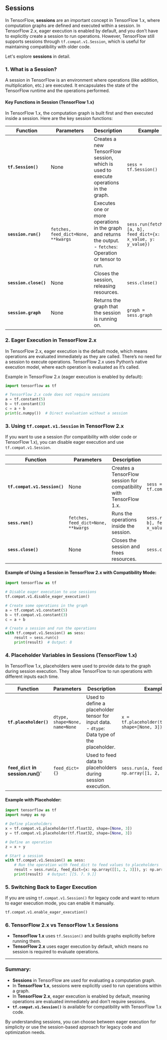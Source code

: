## Sessions

In TensorFlow, **sessions** are an important concept in TensorFlow 1.x, where computation graphs are defined and executed within a session. In TensorFlow 2.x, eager execution is enabled by default, and you don't have to explicitly create a session to run operations. However, TensorFlow still supports sessions through `tf.compat.v1.Session`, which is useful for maintaining compatibility with older code.

Let's explore **sessions** in detail.

### **1. What is a Session?**
A session in TensorFlow is an environment where operations (like addition, multiplication, etc.) are executed. It encapsulates the state of the TensorFlow runtime and the operations performed.

#### Key Functions in Session (TensorFlow 1.x)
In TensorFlow 1.x, the computation graph is built first and then executed inside a session. Here are the key session functions:

| Function                   | Parameters                                   | Description                                                                                                         | Example                                                                 |
|----------------------------|----------------------------------------------|---------------------------------------------------------------------------------------------------------------------|-------------------------------------------------------------------------|
| **`tf.Session()`**          | None                                         | Creates a new TensorFlow session, which is used to execute operations in the graph.                                  | `sess = tf.Session()`                                                  |
| **`session.run()`**         | `fetches, feed_dict=None, **kwargs`           | Executes one or more operations in the graph and returns the output. <br> - `fetches`: Operation or tensor to run.  | `sess.run(fetches=[a, b], feed_dict={x: x_value, y: y_value})`         |
| **`session.close()`**       | None                                         | Closes the session, releasing resources.                                                                            | `sess.close()`                                                         |
| **`session.graph`**         | None                                         | Returns the graph that the session is running on.                                                                   | `graph = sess.graph`                                                   |

### **2. Eager Execution in TensorFlow 2.x**
In TensorFlow 2.x, eager execution is the default mode, which means operations are evaluated immediately as they are called. There’s no need for a session to execute operations. TensorFlow 2.x uses Python’s native execution model, where each operation is evaluated as it’s called.

Example in TensorFlow 2.x (eager execution is enabled by default):
```python
import tensorflow as tf

# TensorFlow 2.x code does not require sessions
a = tf.constant(5)
b = tf.constant(3)
c = a + b
print(c.numpy())  # Direct evaluation without a session
```

### **3. Using `tf.compat.v1.Session` in TensorFlow 2.x**
If you want to use a session (for compatibility with older code or TensorFlow 1.x), you can disable eager execution and use `tf.compat.v1.Session`.

| Function                    | Parameters                                    | Description                                                                                                  | Example                                                         |
|-----------------------------|-----------------------------------------------|--------------------------------------------------------------------------------------------------------------|-----------------------------------------------------------------|
| **`tf.compat.v1.Session()`** | None                                          | Creates a TensorFlow session for compatibility with TensorFlow 1.x.                                          | `sess = tf.compat.v1.Session()`                                 |
| **`sess.run()`**             | `fetches, feed_dict=None, **kwargs`            | Runs the operations inside the session.                                                                        | `sess.run(fetches=[a, b], feed_dict={x: x_value, y: y_value})`  |
| **`sess.close()`**           | None                                          | Closes the session and frees resources.                                                                       | `sess.close()`                                                   |

#### Example of Using a Session in TensorFlow 2.x with Compatibility Mode:
```python
import tensorflow as tf

# Disable eager execution to use sessions
tf.compat.v1.disable_eager_execution()

# Create some operations in the graph
a = tf.compat.v1.constant(5)
b = tf.compat.v1.constant(3)
c = a + b

# Create a session and run the operations
with tf.compat.v1.Session() as sess:
    result = sess.run(c)
    print(result)  # Output: 8
```

### **4. Placeholder Variables in Sessions (TensorFlow 1.x)**
In TensorFlow 1.x, placeholders were used to provide data to the graph during session execution. They allow TensorFlow to run operations with different inputs each time.

| Function                   | Parameters                                   | Description                                                                                                         | Example                                                                 |
|----------------------------|----------------------------------------------|---------------------------------------------------------------------------------------------------------------------|-------------------------------------------------------------------------|
| **`tf.placeholder()`**      | `dtype, shape=None, name=None`               | Used to define a placeholder tensor for input data. <br> - `dtype`: Data type of the placeholder.                 | `x = tf.placeholder(tf.float32, shape=[None, 3])`                     |
| **`feed_dict` in session.run()`** | `feed_dict={}`                              | Used to feed data to placeholders during session execution.                                                        | `sess.run(a, feed_dict={x: np.array([1, 2, 3])})`                     |

#### Example with Placeholder:
```python
import tensorflow as tf
import numpy as np

# Define placeholders
x = tf.compat.v1.placeholder(tf.float32, shape=[None, 3])
y = tf.compat.v1.placeholder(tf.float32, shape=[None, 3])

# Define an operation
z = x + y

# Start a session
with tf.compat.v1.Session() as sess:
    # Run the operation with feed_dict to feed values to placeholders
    result = sess.run(z, feed_dict={x: np.array([[1, 2, 3]]), y: np.array([[4, 5, 6]])})
    print(result)  # Output: [[5. 7. 9.]]
```

### **5. Switching Back to Eager Execution**
If you are using `tf.compat.v1.Session()` for legacy code and want to return to eager execution mode, you can enable it manually.

```python
tf.compat.v1.enable_eager_execution()
```

### **6. TensorFlow 2.x vs TensorFlow 1.x Sessions**
- **TensorFlow 1.x** uses `tf.Session()` and builds graphs explicitly before running them.
- **TensorFlow 2.x** uses eager execution by default, which means no session is required to evaluate operations.

---

### **Summary:**
- **Sessions** in TensorFlow are used for evaluating a computation graph.
- In **TensorFlow 1.x**, sessions were explicitly used to run operations within a graph.
- In **TensorFlow 2.x**, eager execution is enabled by default, meaning operations are evaluated immediately and don't require sessions.
- **`tf.compat.v1.Session()`** is available for compatibility with TensorFlow 1.x code.

By understanding sessions, you can choose between eager execution for simplicity or use the session-based approach for legacy code and optimization needs.